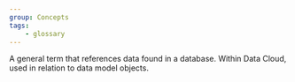 ```yaml
---
group: Concepts
tags:
    - glossary
---
```

A general term that references data found in a database. Within Data Cloud, used in relation to data model objects.